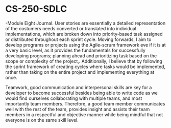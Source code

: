 # CS-250-SDLC

-Module Eight Journal.
User stories are essentially a detailed representation of the costumers needs converted or translated into individual implementations, which are broken down into   priority-based task assigned  or distributed throughout each sprint cycle. Moving forwards, I aim to develop programs or projects using the Agile-scrum framework eve if it is at a very basic level, as it provides the fundamentals for successfully developing programs; planning ahead  and prioritizing task based on the scope or complexity of the project,. Additionally, I believe that by following the sprint framework of creating cycles where tasks would be implemented, rather than taking on the entire project and implementing everything at once.

Teamwork, good communication and interpersonal skills are key for a developer to become successful besides being able to write code as we would find ourselves collaborating with multiple teams, and most importantly team members. Therefore, a good team member communicates well with the rest of the team, provides insight and assists their team members in a respectful and objective manner while being mindful that not everyone is on the same skill level. 

